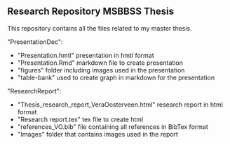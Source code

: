 ## Research Repository MSBBSS Thesis

This repository contains all the files related to my master thesis.

"PresentationDec":
- "Presentation.hmtl" presentation in hmtl format
- "Presentation.Rmd" markdown file to create presentation
- "figures" folder including images used in the presentation
- "table-bank" used to create graph in markdown for the presentation

"ResearchReport":
- "Thesis_research_report_VeraOosterveen.html" research report in html format
- "Research report.tex" tex file to create html
- "references_VO.bib" file containing all references in BibTex format
- "Images" folder that contains images used in the report

